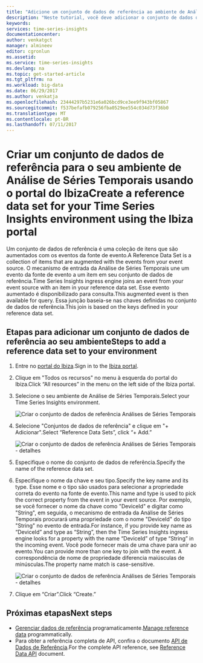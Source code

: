 ```yaml
---
title: "Adicione um conjunto de dados de referência ao ambiente de Análise de Séries Temporais do Azure | Microsoft Docs"
description: "Neste tutorial, você deve adicionar o conjunto de dados de referência ao seu ambiente de Análise de Séries Temporais"
keywords: 
services: time-series-insights
documentationcenter: 
author: venkatgct
manager: almineev
editor: cgronlun
ms.assetid: 
ms.service: time-series-insights
ms.devlang: na
ms.topic: get-started-article
ms.tgt_pltfrm: na
ms.workload: big-data
ms.date: 06/29/2017
ms.author: venkatja
ms.openlocfilehash: 23444297b5231e6a026bcd9ce3ee9f943bf05867
ms.sourcegitcommit: f537befafb079256fba0529ee554c034d73f36b0
ms.translationtype: MT
ms.contentlocale: pt-BR
ms.lasthandoff: 07/11/2017
---
```

# <a name="create-a-reference-data-set-for-your-time-series-insights-environment-using-the-ibiza-portal"></a><span data-ttu-id="8bee9-103">Criar um conjunto de dados de referência para o seu ambiente de Análise de Séries Temporais usando o portal do Ibiza</span><span class="sxs-lookup"><span data-stu-id="8bee9-103">Create a reference data set for your Time Series Insights environment using the Ibiza portal</span></span>

<span data-ttu-id="8bee9-104">Um conjunto de dados de referência é uma coleção de itens que são aumentados com os eventos da fonte de evento.</span><span class="sxs-lookup"><span data-stu-id="8bee9-104">A Reference Data Set is a collection of items that are augmented with the events from your event source.</span></span> <span data-ttu-id="8bee9-105">O mecanismo de entrada da Análise de Séries Temporais une um evento da fonte de evento a um item em seu conjunto de dados de referência.</span><span class="sxs-lookup"><span data-stu-id="8bee9-105">Time Series Insights ingress engine joins an event from your event source with an item in your reference data set.</span></span> <span data-ttu-id="8bee9-106">Esse evento aumentado é disponibilizado para consulta.</span><span class="sxs-lookup"><span data-stu-id="8bee9-106">This augmented event is then available for query.</span></span> <span data-ttu-id="8bee9-107">Essa junção baseia-se nas chaves definidas no conjunto de dados de referência.</span><span class="sxs-lookup"><span data-stu-id="8bee9-107">This join is based on the keys defined in your reference data set.</span></span>

## <a name="steps-to-add-a-reference-data-set-to-your-environment"></a><span data-ttu-id="8bee9-108">Etapas para adicionar um conjunto de dados de referência ao seu ambiente</span><span class="sxs-lookup"><span data-stu-id="8bee9-108">Steps to add a reference data set to your environment</span></span>

1. <span data-ttu-id="8bee9-109">Entre no [portal do Ibiza](https://portal.azure.com).</span><span class="sxs-lookup"><span data-stu-id="8bee9-109">Sign in to the [Ibiza portal](https://portal.azure.com).</span></span>
2. <span data-ttu-id="8bee9-110">Clique em "Todos os recursos" no menu à esquerda do portal do Ibiza.</span><span class="sxs-lookup"><span data-stu-id="8bee9-110">Click “All resources” in the menu on the left side of the Ibiza portal.</span></span>
3. <span data-ttu-id="8bee9-111">Selecione o seu ambiente de Análise de Séries Temporais.</span><span class="sxs-lookup"><span data-stu-id="8bee9-111">Select your Time Series Insights environment.</span></span>

    ![Criar o conjunto de dados de referência Análises de Séries Temporais](media/add-reference-data-set/getstarted-create-reference-data-set-1.png)

4. <span data-ttu-id="8bee9-113">Selecione "Conjuntos de dados de referência" e clique em "+ Adicionar".</span><span class="sxs-lookup"><span data-stu-id="8bee9-113">Select “Reference Data Sets”, click “+ Add.”</span></span>

    ![Criar o conjunto de dados de referência Análises de Séries Temporais - detalhes](media/add-reference-data-set/getstarted-create-reference-data-set-2.png)

5. <span data-ttu-id="8bee9-115">Especifique o nome do conjunto de dados de referência.</span><span class="sxs-lookup"><span data-stu-id="8bee9-115">Specify the name of the reference data set.</span></span>
6. <span data-ttu-id="8bee9-116">Especifique o nome da chave e seu tipo.</span><span class="sxs-lookup"><span data-stu-id="8bee9-116">Specify the key name and its type.</span></span> <span data-ttu-id="8bee9-117">Esse nome e o tipo são usados para selecionar a propriedade correta do evento na fonte de evento.</span><span class="sxs-lookup"><span data-stu-id="8bee9-117">This name and type is used to pick the correct property from the event in your event source.</span></span> <span data-ttu-id="8bee9-118">Por exemplo, se você fornecer o nome da chave como "DeviceId" e digitar como "String", em seguida, o mecanismo de entrada da Análise de Séries Temporais procurará uma propriedade com o nome "DeviceId" do tipo "String" no evento de entrada.</span><span class="sxs-lookup"><span data-stu-id="8bee9-118">For instance, if you provide key name as “DeviceId” and type as “String”, then the Time Series Insights ingress engine looks for a property with the name “DeviceId” of type “String” in the incoming event.</span></span> <span data-ttu-id="8bee9-119">Você pode fornecer mais de uma chave para unir ao evento.</span><span class="sxs-lookup"><span data-stu-id="8bee9-119">You can provide more than one key to join with the event.</span></span> <span data-ttu-id="8bee9-120">A correspondência de nome de propriedade diferencia maiúsculas de minúsculas.</span><span class="sxs-lookup"><span data-stu-id="8bee9-120">The property name match is case-sensitive.</span></span>

     ![Criar o conjunto de dados de referência Análises de Séries Temporais - detalhes](media/add-reference-data-set/getstarted-create-reference-data-set-3.png)

7. <span data-ttu-id="8bee9-122">Clique em “Criar”.</span><span class="sxs-lookup"><span data-stu-id="8bee9-122">Click “Create.”</span></span>

## <a name="next-steps"></a><span data-ttu-id="8bee9-123">Próximas etapas</span><span class="sxs-lookup"><span data-stu-id="8bee9-123">Next steps</span></span>

* <span data-ttu-id="8bee9-124">[Gerenciar dados de referência](time-series-insights-manage-reference-data-csharp.md) programaticamente.</span><span class="sxs-lookup"><span data-stu-id="8bee9-124">[Manage reference data](time-series-insights-manage-reference-data-csharp.md) programmatically.</span></span>
* <span data-ttu-id="8bee9-125">Para obter a referência completa de API, confira o documento [API de Dados de Referência](/rest/api/time-series-insights/time-series-insights-reference-reference-data-api).</span><span class="sxs-lookup"><span data-stu-id="8bee9-125">For the complete API reference, see [Reference Data API](/rest/api/time-series-insights/time-series-insights-reference-reference-data-api) document.</span></span>